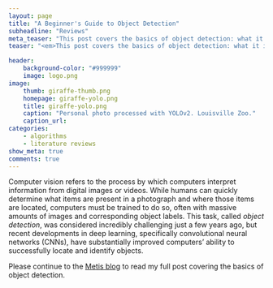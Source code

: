 ```yaml
---
layout: page
title: "A Beginner's Guide to Object Detection"
subheadline: "Reviews"
meta_teaser: "This post covers the basics of object detection: what it is, various approaches to it, the measurements used to judge its results, along with a few important considerations of modern object detection."
teaser: "<em>This post covers the basics of object detection: what it is, various approaches to it, the measurements used to judge its results, along with a few important considerations of modern object detection.</em>"

header:
    background-color: "#999999"
    image: logo.png
image:
    thumb: giraffe-thumb.png
    homepage: giraffe-yolo.png
    title: giraffe-yolo.png
    caption: "Personal photo processed with YOLOv2. Louisville Zoo."
    caption_url: 
categories:
    - algorithms
    - literature reviews
show_meta: true
comments: true
---
```



Computer vision refers to the process by which computers interpret information from digital images or videos. While humans can quickly determine what items are present in a photograph and where those items are located, computers must be trained to do so, often with massive amounts of images and corresponding object labels. This task, called *object detection*, was considered incredibly challenging just a few years ago, but recent developments in deep learning, specifically convolutional neural networks (CNNs), have substantially improved computers’ ability to successfully locate and identify objects. 

Please continue to the [Metis blog][1] to read my full post covering the basics of object detection.


 [1]: https://www.thisismetis.com/blog/a-beginners-guide-to-object-detection